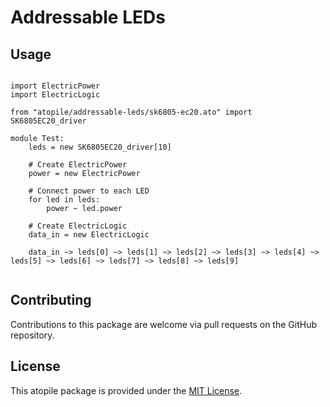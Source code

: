 # Addressable LEDs

## Usage

```ato

import ElectricPower
import ElectricLogic

from "atopile/addressable-leds/sk6805-ec20.ato" import SK6805EC20_driver

module Test:
    leds = new SK6805EC20_driver[10]

    # Create ElectricPower
    power = new ElectricPower

    # Connect power to each LED
    for led in leds:
        power ~ led.power

    # Create ElectricLogic
    data_in = new ElectricLogic

    data_in ~> leds[0] ~> leds[1] ~> leds[2] ~> leds[3] ~> leds[4] ~> leds[5] ~> leds[6] ~> leds[7] ~> leds[8] ~> leds[9]


```

## Contributing

Contributions to this package are welcome via pull requests on the GitHub repository.

## License

This atopile package is provided under the [MIT License](https://opensource.org/license/mit/).
